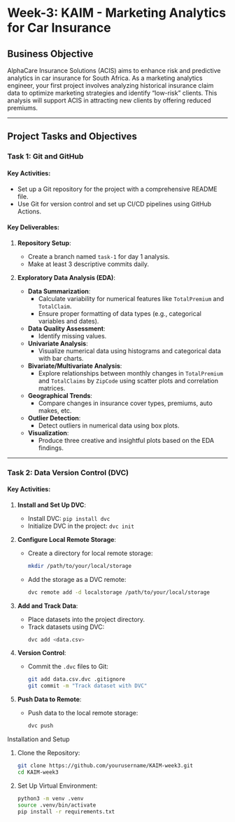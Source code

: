 # Week-3: KAIM - Marketing Analytics for Car Insurance

## Business Objective

AlphaCare Insurance Solutions (ACIS) aims to enhance risk and predictive analytics in car insurance for South Africa. As a marketing analytics engineer, your first project involves analyzing historical insurance claim data to optimize marketing strategies and identify “low-risk” clients. This analysis will support ACIS in attracting new clients by offering reduced premiums.

---

## Project Tasks and Objectives

### Task 1: Git and GitHub

#### Key Activities:

- Set up a Git repository for the project with a comprehensive README file.
- Use Git for version control and set up CI/CD pipelines using GitHub Actions.

#### Key Deliverables:

1. **Repository Setup**:

   - Create a branch named `task-1` for day 1 analysis.
   - Make at least 3 descriptive commits daily.

2. **Exploratory Data Analysis (EDA)**:
   - **Data Summarization**:
     - Calculate variability for numerical features like `TotalPremium` and `TotalClaim`.
     - Ensure proper formatting of data types (e.g., categorical variables and dates).
   - **Data Quality Assessment**:
     - Identify missing values.
   - **Univariate Analysis**:
     - Visualize numerical data using histograms and categorical data with bar charts.
   - **Bivariate/Multivariate Analysis**:
     - Explore relationships between monthly changes in `TotalPremium` and `TotalClaims` by `ZipCode` using scatter plots and correlation matrices.
   - **Geographical Trends**:
     - Compare changes in insurance cover types, premiums, auto makes, etc.
   - **Outlier Detection**:
     - Detect outliers in numerical data using box plots.
   - **Visualization**:
     - Produce three creative and insightful plots based on the EDA findings.

---

### Task 2: Data Version Control (DVC)

#### Key Activities:

1. **Install and Set Up DVC**:

   - Install DVC: `pip install dvc`
   - Initialize DVC in the project: `dvc init`

2. **Configure Local Remote Storage**:

   - Create a directory for local remote storage:
     ```bash
     mkdir /path/to/your/local/storage
     ```
   - Add the storage as a DVC remote:
     ```bash
     dvc remote add -d localstorage /path/to/your/local/storage
     ```

3. **Add and Track Data**:

   - Place datasets into the project directory.
   - Track datasets using DVC:
     ```bash
     dvc add <data.csv>
     ```

4. **Version Control**:

   - Commit the `.dvc` files to Git:
     ```bash
     git add data.csv.dvc .gitignore
     git commit -m "Track dataset with DVC"
     ```

5. **Push Data to Remote**:
   - Push data to the local remote storage:
     ```bash
     dvc push
     ```

Installation and Setup

1. Clone the Repository:
   ```bash
   git clone https://github.com/yourusername/KAIM-week3.git
   cd KAIM-week3
   ```
2. Set Up Virtual Environment:
   ```bash
   python3 -m venv .venv
   source .venv/bin/activate
   pip install -r requirements.txt
   ```
